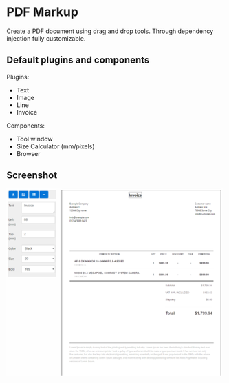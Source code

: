 # PDF Markup
Create a PDF document using drag and drop tools. Through dependency injection fully customizable.

Default plugins and components
---
Plugins:
- Text
- Image
- Line
- Invoice

Components:
- Tool window
- Size Calculator (mm/pixels)
- Browser

Screenshot
---
![Screenshot](Screenshot.png)
